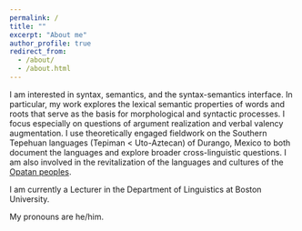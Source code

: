 ```yaml
---
permalink: /
title: ""
excerpt: "About me"
author_profile: true
redirect_from: 
  - /about/
  - /about.html
---
```


I am interested in syntax, semantics, and the syntax-semantics interface. In particular, my work explores the lexical semantic properties of words and roots that serve as the basis for morphological and syntactic processes. I focus especially on questions of argument realization and verbal valency augmentation. I use theoretically engaged fieldwork on the Southern Tepehuan languages (Tepiman < Uto-Aztecan) of Durango, Mexico to both document the languages and explore broader cross-linguistic questions. I am also involved in the revitalization of the languages and cultures of the [Opatan peoples](https://opatanation.org/). 

I am currently a Lecturer in the Department of Linguistics at Boston University.

My pronouns are he/him.
